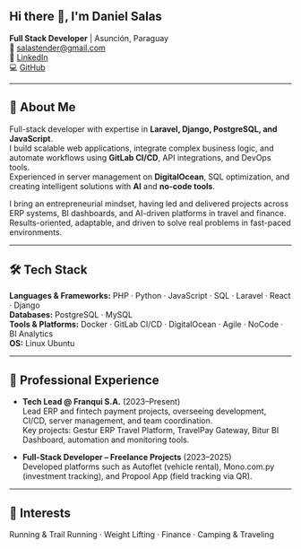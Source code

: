 ## Hi there 👋, I'm Daniel Salas

**Full Stack Developer** | Asunción, Paraguay  
📧 salastender@gmail.com  
🔗 [LinkedIn](https://www.linkedin.com/in/daniel-salas-7918091b2/)  
💻 [GitHub](https://github.com/salasdaniel)

---

## 👋 About Me
Full-stack developer with expertise in **Laravel, Django, PostgreSQL, and JavaScript**.  
I build scalable web applications, integrate complex business logic, and automate workflows using **GitLab CI/CD**, API integrations, and DevOps tools.  
Experienced in server management on **DigitalOcean**, SQL optimization, and creating intelligent solutions with **AI** and **no-code tools**.

I bring an entrepreneurial mindset, having led and delivered projects across ERP systems, BI dashboards, and AI-driven platforms in travel and finance.  
Results-oriented, adaptable, and driven to solve real problems in fast-paced environments.

---

## 🛠 Tech Stack
**Languages & Frameworks:** PHP · Python · JavaScript · SQL · Laravel · React · Django  
**Databases:** PostgreSQL · MySQL  
**Tools & Platforms:** Docker · GitLab CI/CD · DigitalOcean · Agile · NoCode · BI Analytics  
**OS:** Linux Ubuntu

---

## 💼 Professional Experience
- **Tech Lead @ Franqui S.A.** (2023–Present)  
  Lead ERP and fintech payment projects, overseeing development, CI/CD, server management, and team coordination.  
  Key projects: Gestur ERP Travel Platform, TravelPay Gateway, Bitur BI Dashboard, automation and monitoring tools.
  
- **Full-Stack Developer – Freelance Projects** (2023–2025)  
  Developed platforms such as Autoflet (vehicle rental), Mono.com.py (investment tracking), and Propool App (field tracking via QR).

---

## 🌱 Interests
Running & Trail Running · Weight Lifting · Finance · Camping & Traveling

